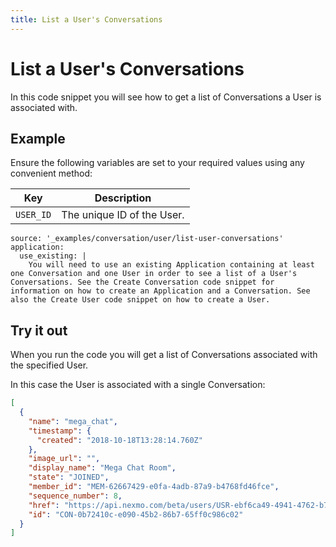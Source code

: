 ```yaml
---
title: List a User's Conversations
---
```


# List a User's Conversations

In this code snippet you will see how to get a list of Conversations a User is associated with.

## Example

Ensure the following variables are set to your required values using any convenient method:

Key | Description
-- | --
`USER_ID` | The unique ID of the User.

```code_snippets
source: '_examples/conversation/user/list-user-conversations'
application:
  use_existing: |
    You will need to use an existing Application containing at least one Conversation and one User in order to see a list of a User's Conversations. See the Create Conversation code snippet for information on how to create an Application and a Conversation. See also the Create User code snippet on how to create a User.
```

## Try it out

When you run the code you will get a list of Conversations associated with the specified User.

In this case the User is associated with a single Conversation:

``` json
[
  {
    "name": "mega_chat",
    "timestamp": {
      "created": "2018-10-18T13:28:14.760Z"
    },
    "image_url": "",
    "display_name": "Mega Chat Room",
    "state": "JOINED",
    "member_id": "MEM-62667429-e0fa-4adb-87a9-b4768fd46fce",
    "sequence_number": 8,
    "href": "https://api.nexmo.com/beta/users/USR-ebf6ca49-4941-4762-b7a6-c30cb0c06179/conversations/CON-0b72410c-e090-45b2-86b7-65ff0c986c02",
    "id": "CON-0b72410c-e090-45b2-86b7-65ff0c986c02"
  }
]
```